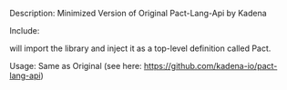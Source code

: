 Description:
Minimized Version of Original Pact-Lang-Api by Kadena

Include:
<script src="https://cdn.jsdelivr.net/gh/openaccess-id/pact@main/pact-min.js" defer></script> will import the library and inject it as a top-level definition called Pact.

Usage:
Same as Original (see here: https://github.com/kadena-io/pact-lang-api)
